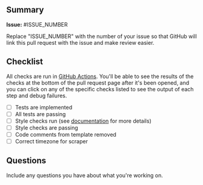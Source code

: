 ## Summary

**Issue:** #ISSUE_NUMBER

Replace "ISSUE_NUMBER" with the number of your issue so that GitHub will link this pull request with the issue and make review easier.

## Checklist

All checks are run in [GitHub Actions](https://github.com/features/actions). You'll be able to see the results of the checks at the bottom of the pull request page after it's been opened, and you can click on any of the specific checks listed to see the output of each step and debug failures.

- [ ] Tests are implemented
- [ ] All tests are passing
- [ ] Style checks run (see [documentation](https://cityscrapers.org/docs/development/) for more details)
- [ ] Style checks are passing
- [ ] Code comments from template removed
- [ ] Correct timezone for scraper

## Questions

Include any questions you have about what you're working on.

